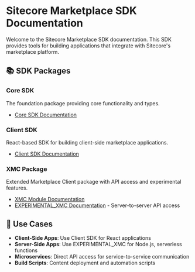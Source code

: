 # Sitecore Marketplace SDK Documentation

Welcome to the Sitecore Marketplace SDK documentation. This SDK provides tools for building applications that integrate with Sitecore's marketplace platform.

## 📚 SDK Packages

### Core SDK

The foundation package providing core functionality and types.

- [Core SDK Documentation](./core-sdk/README.md)

### Client SDK

React-based SDK for building client-side marketplace applications.

- [Client SDK Documentation](./client/README.md)

### XMC Package

Extended Marketplace Client package with API access and experimental features.

- [XMC Module Documentation](./modules/xmc/README.md)
- [EXPERIMENTAL_XMC Documentation](./experimental-xmc.md) - Server-to-server API access

## 🎯 Use Cases

- **Client-Side Apps**: Use Client SDK for React applications
- **Server-Side Apps**: Use EXPERIMENTAL_XMC for Node.js, serverless functions
- **Microservices**: Direct API access for service-to-service communication
- **Build Scripts**: Content deployment and automation scripts
